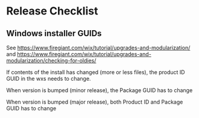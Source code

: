 # Release Checklist

## Windows installer GUIDs

See https://www.firegiant.com/wix/tutorial/upgrades-and-modularization/
and https://www.firegiant.com/wix/tutorial/upgrades-and-modularization/checking-for-oldies/

If contents of the install has changed (more or less files), the product ID GUID in the wxs needs to change.

When version is bumped (minor release), the Package GUID has to change

When version is bumped (major release), both Product ID and Package GUID has to change

